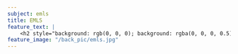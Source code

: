 ```yaml
---
subject: emls
title: EMLS
feature_text: |
    <h2 style="background: rgb(0, 0, 0); background: rgba(0, 0, 0, 0.5); color: #f1f1f1; padding: 10px;">EMLS</h2>
feature_image: "/back_pic/emls.jpg"
---
```

